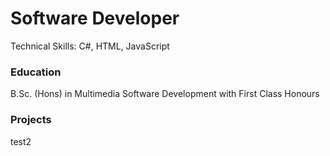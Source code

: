# Software Developer
Technical Skills: C#, HTML, JavaScript

### Education
B.Sc. (Hons) in Multimedia Software Development with First Class Honours

### Projects
test2
